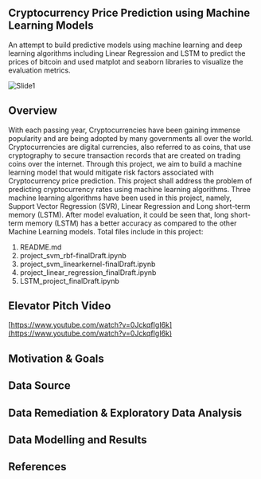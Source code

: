 ## **Cryptocurrency Price Prediction using Machine Learning Models**

An attempt to build predictive models using machine learning and deep learning algorithms including Linear Regression and LSTM to predict the prices of bitcoin and used matplot and seaborn libraries to visualize the evaluation metrics.

![Slide1](https://user-images.githubusercontent.com/66448653/151276321-d448916b-fa1d-4b66-928d-74caa833b968.PNG)

## **Overview**
With each passing year, Cryptocurrencies have been gaining immense popularity and are being adopted by many governments all over the world. Cryptocurrencies are digital currencies, also referred to as coins, that use cryptography to secure transaction records that are created on trading coins over the internet. Through this project, we aim to build a machine learning model that would mitigate risk factors associated with Cryptocurrency price prediction. This project shall address the problem of predicting cryptocurrency rates using machine learning algorithms. Three machine learning algorithms have been used in this project, namely, Support Vector Regression (SVR), Linear Regression and Long short-term memory (LSTM). After model evaluation, it could be seen that, long short-term memory (LSTM) has a better accuracy as compared to the other Machine Learning models.
Total files include in this project:
1. README.md
2. project_svm_rbf-finalDraft.ipynb
3. project_svm_linearkernel-finalDraft.ipynb
4. project_linear_regression_finalDraft.ipynb
5. LSTM_project_finalDraft.ipynb

## **Elevator Pitch Video**

[https://www.youtube.com/watch?v=0JckqfIgI6k](https://www.youtube.com/watch?v=0JckqfIgI6k)

## **Motivation & Goals**

## **Data Source**

## **Data Remediation & Exploratory Data Analysis**

## **Data Modelling and Results**

## **References**


